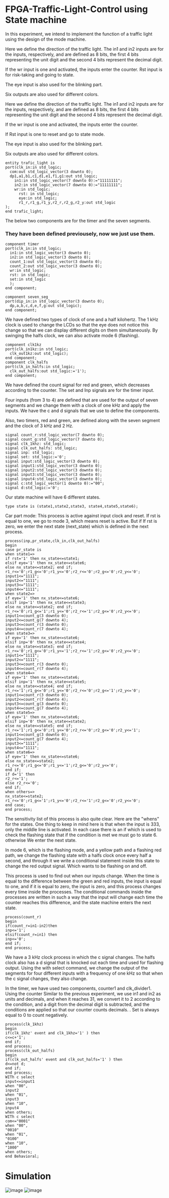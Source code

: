 # FPGA-Traffic-Light-Control using State machine
In this experiment, we intend to implement the function of a traffic light using the design of the mode machine.

Here we define the direction of the traffic light. The in1 and in2 inputs are for the inputs, respectively, and are defined as 8 bits, the first 4 bits representing the unit digit and the second 4 bits represent the decimal digit.

If the wr input is one and activated, the inputs enter the counter.
Rst input is for risk-taking and going to state.


The eye input is also used for the blinking part.


Six outputs are also used for different colors.

Here we define the direction of the traffic light. The in1 and in2 inputs are for the inputs, respectively, and are defined as 8 bits, the first 4 bits representing the unit digit and the second 4 bits represent the decimal digit.


If the wr input is one and activated, the inputs enter the counter.


If Rst input is one to reset and go to state mode.


The eye input is also used for the blinking part.


Six outputs are also used for different colors.

```
entity trafic_light is
port(clk_in:in std_logic;
  com:out std_logic_vector(3 downto 0);
  dp1,a1,b1,c1,d1,e1,f1,g1:out std_logic;
    in1:in std_logic_vector(7 downto 0):="11111111";
    in2:in std_logic_vector(7 downto 0):="11111111";
    wr:in std_logic;
      rst: in std_logic;
      eye:in std_logic;
      r1_r,r1_g,r1_y,r2_r,r2_g,r2_y:out std_logic
);
end trafic_light;
```


The below two components are for the timer and the seven segments.
### They have been defined previousely, now we just use them.
```
component timer
port(clk_in:in std_logic;
  in1:in std_logic_vector(3 downto 0);
  in2:in std_logic_vector(3 downto 0);
  count_1:out std_logic_vector(3 downto 0);
  count_2:out std_logic_vector(3 downto 0);
  wr:in std_logic;
  rst: in std_logic;
  set:in std_logic
  );
end component;  
```
```
component seven_seg
port(dip_in:in std_logic_vector(3 downto 0);
  dp,a,b,c,d,e,f,g:out std_logic);
end component;
```
We have defined two types of clock of one and a half kilohertz. The 1 kHz clock is used to change the LCDs so that the eye does not notice this change so that we can display different digits on them simultaneously. By swinging the halfs clock, we can also activate mode 6 (flashing).
```
component clk1kz
port(clk_in1kz:in std_logic;
  clk_out1kz:out std_logic);
end component;
component clk_halfs
port(clk_in_halfs:in std_logic;
  clk_out_halfs:out std_logic:='1');
end component;
```
We have defined the count signal for red and green, which decreases according to the counter.
The set and Inp signals are for the timer input.


Four inputs (from 3 to 4) are defined that are used for the output of seven segments and we change them with a clock of one kHz and apply the inputs.
We have the c and d signals that we use to define the components.


Also, two timers, red and green, are defined along with the seven segment and the clock of 3 kHz and 2 Hz.

```
signal count_r:std_logic_vector(7 downto 0);
signal count_g:std_logic_vector(7 downto 0);
signal clk_1khz: std_logic;
signal clk_out_halfs: std_logic;
signal inp: std_logic;
signal set: std_logic:='0';
signal input:std_logic_vector(3 downto 0);
signal input1:std_logic_vector(3 downto 0);
signal input2:std_logic_vector(3 downto 0);
signal input3:std_logic_vector(3 downto 0);
signal input4:std_logic_vector(3 downto 0);
signal c:std_logic_vector(1 downto 0):="00";
signal d:std_logic:='0';
```
Our state machine will have 6 different states.
```
type state is (state1,state2,state3, state4,state5,state6);
```
Car part mode:
This process is active against input clock and reset. If rst is equal to one, we go to mode 3, which means reset is active. But if
If rst is zero, we enter the next state (next_state) which is defined in the next process.
```
process(inp,pr_state,clk_in,clk_out_halfs)
begin
case pr_state is
when state1=>
if rst='1' then nx_state<=state1;
elsif eye='1' then nx_state<=state6;
else nx_state<=state2; end if; r1_r<='0';r1_g<='0';r1_y<='0';r2_r<='0';r2_g<='0';r2_y<='0';
input1<="1111";
input2<="1111";
input3<="1111";
input4<="1111";
when state2=>
if eye='1' then nx_state<=state6;
elsif inp='1' then nx_state<=state3;
else nx_state<=state2; end if; r1_r<='0';r1_g<='1';r1_y<='0';r2_r<='1';r2_g<='0';r2_y<='0';
input1<=count_g(3 downto 0);
input2<=count_g(7 downto 4);
input3<=count_r(3 downto 0);
input4<=count_r(7 downto 4);
when state3=>
if eye='1' then nx_state<=state6;
elsif inp='0' then nx_state<=state4;
else nx_state<=state3; end if; r1_r<='0';r1_g<='0';r1_y<='1';r2_r<='1';r2_g<='0';r2_y<='0';
input1<="1111";
input2<="1111";
input3<=count_r(3 downto 0);
input4<=count_r(7 downto 4);
when state4=>
if eye='1' then nx_state<=state6;
elsif inp='1' then nx_state<=state5;
else nx_state<=state4; end if; r1_r<='1';r1_g<='0';r1_y<='0';r2_r<='0';r2_g<='1';r2_y<='0';
input1<=count_r(3 downto 0);
input2<=count_r(7 downto 4);
input3<=count_g(3 downto 0);
input4<=count_g(7 downto 4);
when state5=>
if eye='1' then nx_state<=state6;
elsif inp='0' then nx_state<=state2;
else nx_state<=state5; end if; r1_r<='1';r1_g<='0';r1_y<='0';r2_r<='0';r2_g<='0';r2_y<='1';
input1<=count_g(3 downto 0);
input2<=count_g(7 downto 4);
input3<="1111";
input4<="1111";
when state6=>
if eye='1' then nx_state<=state6;
else nx_state<=state2;
r1_r<='0';r1_g<='0';r1_y<='1';r2_g<='0';r2_y<='0';
end if;
if d='1' then
r2_r<='1';
else r2_r<='0';
end if;
when others=>
nx_state<=state2; r1_r<='0';r1_g<='1';r1_y<='0';r2_r<='1';r2_g<='0';r2_y<='0';
end case;
end process;
```
The sensitivity list of this process is also quite clear.
Here are the "whens" for the states. One thing to keep in mind here is that when the input is 333, only the middle line is activated.
In each case there is an if which is used to check the flashing state that if the condition is met we must go to state 6. otherwise
We enter the next state.

In mode 6, which is the flashing mode, and a yellow path and a flashing red path, we change the flashing state with a halfs clock once every half a second, and through it we write a conditional statement inside this state to change the red output signal. Which wants to be flashing on and off.


This process is used to find out when our inputs change. When the time is equal to the difference between the green and red inputs, the input is equal to one, and if it is equal to zero, the input is zero, and this process changes every time inside the processes. The conditional commands inside the processes are written in such a way that the input will change each time the counter reaches this difference, and the state machine enters the next state.
```
process(count_r)
begin
if(count_r=in1-in2)then
inp<='1';
elsif(count_r=in1) then
inp<='0';
end if;
end process;
```
We have a 3 kHz clock process in which the c signal changes.
The halfs clock also has a d signal that is knocked out each time and used for flashing output.
Using the with select command, we change the output of the segments for four different inputs with a frequency of one kHz so that when the c signal changes, they also change.


In the timer, we have used two components, counter1 and clk_divider1. Using the counter Similar to the previous experiment, we use in1 and in2 as units and decimals, and when it reaches 31, we convert it to 2 according to the condition, and a digit from the decimal digit is subtracted, and the conditions are applied so that our counter counts decimals. . Set is always equal to 0 to count negatively.

```
process(clk_1khz)
begin
if(clk_1khz' event and clk_1khz='1' ) then
c<=c+'1';
end if;
end process;
process(clk_out_halfs)
begin
if(clk_out_halfs' event and clk_out_halfs='1' ) then
d<=not d;
end if;
end process;
WITh c select
input<=input1
when "00",
input2
when "01",
input3
when "10",
input4
when others;
WITh c select
com<="0001"
when "00",
"0010"
when "01",
"0100"
when "10",
"1000"
when others;
end Behavioral;

```
# Simulation
![image](https://user-images.githubusercontent.com/73081215/147220396-da167ee6-5e9c-4335-9ab2-a6edde257ef1.png)
![image](https://user-images.githubusercontent.com/73081215/147220447-ec7407d0-455b-4c6c-90c6-e9c112bd5b67.png)






